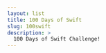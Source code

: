 ```yaml
---
layout: list
title: 100 Days of Swift
slug: 100swift
description: >
  100 Days of Swift Challenge!
---
```

